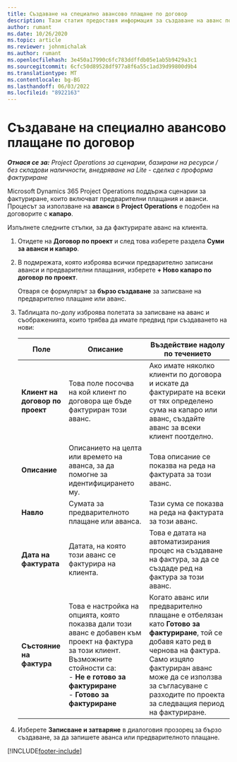 ```yaml
---
title: Създаване на специално авансово плащане по договор
description: Тази статия предоставя информация за създаване на аванс по договор, както е необходимо.
author: rumant
ms.date: 10/26/2020
ms.topic: article
ms.reviewer: johnmichalak
ms.author: rumant
ms.openlocfilehash: 3e450a17990c6fc783ddffdb05e1ab5b9429a3c1
ms.sourcegitcommit: 6cfc50d89528df977a8f6a55c1ad39d99800d9b4
ms.translationtype: MT
ms.contentlocale: bg-BG
ms.lasthandoff: 06/03/2022
ms.locfileid: "8922163"
---
```

# <a name="creating-an-ad-hoc-advance-on-a-contract"></a>Създаване на специално авансово плащане по договор

_**Отнася се за:** Project Operations за сценарии, базирани на ресурси / без складови наличности, внедряване на Lite - сделка с проформа фактуриране_

Microsoft Dynamics 365 Project Operations поддържа сценарии за фактуриране, които включват предварителни плащания и аванси. Процесът за използване на **аванси** в **Project Operations** е подобен на договорите с **капаро**. 

Изпълнете следните стъпки, за да фактурирате аванс на клиента.

1. Отидете на **Договор по проект** и след това изберете раздела **Суми за аванси и капаро**.
2. В подмрежата, която изброява всички предварително записани аванси и предварителни плащания, изберете **+ Ново капаро по договор по проект**. 

    Отваря се формулярът за **бързо създаване** за записване на предварително плащане или аванс.
    
3. Таблицата по-долу изброява полетата за записване на аванс и съображенията, които трябва да имате предвид при създаването на нови:

    | Поле | Описание | Въздействие надолу по течението |
    | --- | --- | --- |
    | **Клиент на договор по проект** | Това поле посочва на кой клиент по договора ще бъде фактуриран този аванс. | Ако имате няколко клиенти по договора и искате да фактурирате на всеки от тях определено сума на капаро или аванс, създайте аванс за всеки клиент поотделно. |
    | **Описание** | Описанието на целта или времето на аванса, за да помогне за идентифицирането му. | Това описание се показва на реда на фактурата за този аванс. |
    | **Навло** | Сумата за предварителното плащане или аванса. | Тази сума се показва на реда на фактурата за този аванс. |
    | **Дата на фактурата** | Датата, на която този аванс се фактурира на клиента. | Това е датата на автоматизирания процес на създаване на фактура, за да се създаде ред на фактура за този аванс. |
    | **Състояние на фактура** | Това е настройка на опцията, която показва дали този аванс е добавен към проект на фактура за този клиент. Възможните стойности са:</br>- **Не е готово за фактуриране**</br>- **Готово за фактуриране** | Когато аванс или предварително плащане е отбелязан като **Готово за фактуриране**, той се добавя като ред в чернова на фактура. Само изцяло фактуриран аванс може да се използва за съгласуване с разходите по проекта за следващия период на фактуриране. |

4. Изберете **Записване и затваряне** в диалоговия прозорец за бързо създаване, за да запишете аванса или предварителното плащане.


[!INCLUDE[footer-include](../../includes/footer-banner.md)]